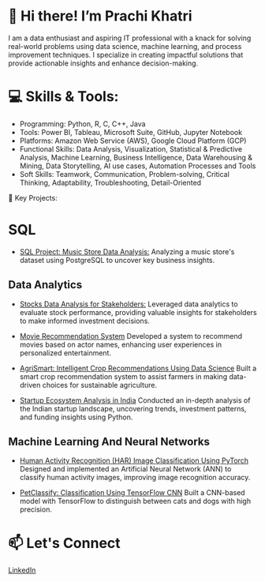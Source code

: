 # 👋 Hi there! I’m Prachi Khatri 
 I am a data enthusiast and aspiring IT professional with a knack for solving real-world problems using data science, machine learning, and process improvement techniques. I specialize in creating impactful solutions that provide actionable insights and enhance decision-making.

# 💻 Skills & Tools:
- Programming:  Python, R, C, C++, Java 
- Tools: Power BI, Tableau, Microsoft Suite, GitHub, Jupyter Notebook
- Platforms: Amazon Web Service (AWS), Google Cloud Platform (GCP)
- Functional Skills: Data Analysis, Visualization, Statistical & Predictive Analysis, Machine Learning, Business Intelligence, Data Warehousing & Mining, Data Storytelling, AI use cases, Automation Processes and Tools
- Soft Skills: Teamwork, Communication, Problem-solving, Critical Thinking, Adaptability, Troubleshooting, Detail-Oriented

🌟 Key Projects:

# SQL 
- [SQL Project: Music Store Data Analysis:](https://github.com/PrachiKhatri22/SQL-Project-Music-Company-Analysis)
  Analyzing a music store's dataset using PostgreSQL to uncover key business insights.

## Data Analytics
- [Stocks Data Analysis for Stakeholders:](https://github.com/PrachiKhatri22/Stocks_Data_Analysis_for-Stakeholders)
Leveraged data analytics to evaluate stock performance, providing valuable insights for stakeholders to make informed investment decisions.

- [Movie Recommendation System](https://github.com/PrachiKhatri22/Movie-Recommendation-System)
Developed a system to recommend movies based on actor names, enhancing user experiences in personalized entertainment.
- [AgriSmart: Intelligent Crop Recommendations Using Data Science](https://github.com/PrachiKhatri22/AgriSmart-Intelligent-Crop-Recommendations-Using-Data-Science)
Built a smart crop recommendation system to assist farmers in making data-driven choices for sustainable agriculture.

- [Startup Ecosystem Analysis in India](https://github.com/PrachiKhatri22/Startup-Ecosystem-Analysis-in-India)
Conducted an in-depth analysis of the Indian startup landscape, uncovering trends, investment patterns, and funding insights using Python.

## Machine Learning And Neural Networks 
- [Human Activity Recognition (HAR) Image Classification Using PyTorch](https://github.com/PrachiKhatri22/Human-Activity-Recognition-HAR-Image-Classification-Using-PyTorch-ANN)
Designed and implemented an Artificial Neural Network (ANN) to classify human activity images, improving image recognition accuracy.

- [PetClassify: Classification Using TensorFlow CNN](https://github.com/PrachiKhatri22/PetClassify-Classification-Using-TensorFlow-CNN)
Built a CNN-based model with TensorFlow to distinguish between cats and dogs with high precision.


# 📫 Let's Connect
[LinkedIn](https://www.linkedin.com/in/prachi-khatri22/)
